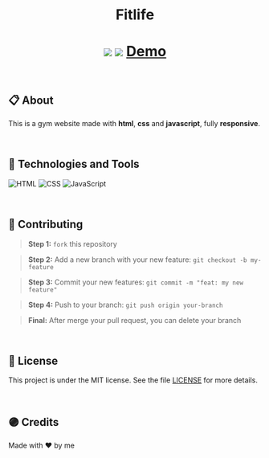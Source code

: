 <h1 align="center">
  <p>Fitlife</p>
</h1>

<h1 align="center">
  <img src="./assets/images/screenshots/fitlife_1.gif" />
  <img src="./assets/images/screenshots/fitlife_2.gif" />
  <a href="https://cutekitten001.github.io/fitlife/" target="_blank">Demo</a>
</h1>

<br>

## 📋 About

This is a gym website made with **html**, **css** and **javascript**, fully **responsive**.

<br>

## 🚀 Technologies and Tools

<p align="left">
  <a>
    <img alt="HTML" src="https://img.shields.io/badge/html5-%23E34F26.svg?style=for-the-badge&logo=html5&logoColor=white"/>
  </a>

  <a>
    <img alt="CSS" src="https://img.shields.io/badge/css3-%231572B6.svg?style=for-the-badge&logo=css3&logoColor=white"/>
  </a>

  <a>
    <img alt="JavaScript" src="https://img.shields.io/badge/javascript-%23323330.svg?style=for-the-badge&logo=javascript&logoColor=%23F7DF1E"/>
  </a>
</p>

<br>

## 🌱 Contributing

> <strong>Step 1:</strong> `fork` this repository

> <strong>Step 2:</strong> Add a new branch with your new feature: `git checkout -b my-feature`

> <strong>Step 3:</strong> Commit your new features: `git commit -m "feat: my new feature"`

> <strong>Step 4:</strong> Push to your branch: `git push origin your-branch`

> <strong>Final:</strong> After merge your pull request, you can delete your branch

<br>

## 📑 License

This project is under the MIT license. See the file [LICENSE](https://github.com/cutekitten001/landing_page_balle_bot/blob/main/LICENSE) for more details.

<br>

## 🟣 Credits

Made with ❤ by me
